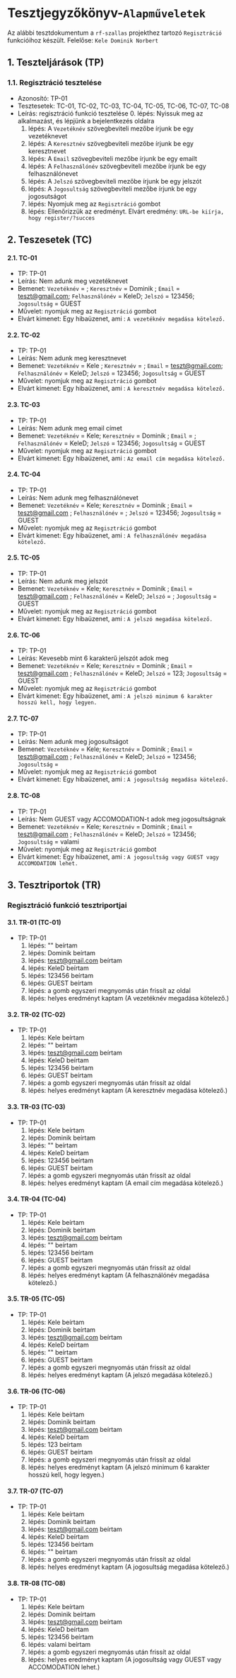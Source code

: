 # Tesztjegyzőkönyv-`Alapműveletek`

Az alábbi tesztdokumentum a `rf-szallas` projekthez tartozó `Regisztráció` funkcióihoz készült. Felelőse: `Kele Dominik Norbert`

## 1. Teszteljárások (TP)

### 1.1. Regisztráció tesztelése
- Azonosító: TP-01
- Tesztesetek: TC-01, TC-02, TC-03, TC-04, TC-05, TC-06, TC-07, TC-08
- Leírás: regisztráció funkció tesztelése
    0. lépés: Nyissuk meg az alkalmazást, és lépjünk a bejelentkezés oldalra
    1. lépés: A `Vezetéknév` szövegbeviteli mezőbe írjunk be egy vezetéknevet
    2. lépés: A `Keresztnév` szövegbeviteli mezőbe írjunk be egy keresztnevet
    3. lépés: A `Email` szövegbeviteli mezőbe írjunk be egy emailt
    4. lépés: A `Felhasználónév` szövegbeviteli mezőbe írjunk be egy felhasználónevet
    5. lépés: A `Jelszó` szövegbeviteli mezőbe írjunk be egy jelszót
    6. lépés: A `Jogosultság` szövegbeviteli mezőbe írjunk be egy jogosutságot
    7. lépés: Nyomjuk meg az `Regisztráció` gombot
    4. lépés: Ellenőrizzük az eredményt. Elvárt eredmény: `URL-be kiírja, hogy register/?succes`

## 2. Teszesetek (TC)

#### 2.1. TC-01
- TP: TP-01
- Leírás: Nem adunk meg vezetéknevet
- Bemenet: `Vezetéknév` =  ; `Keresztnév` = Dominik ; `Email` = teszt@gmail.com; `Felhasználónév` = KeleD; `Jelszó` = 123456; `Jogosultság` = GUEST
- Művelet: nyomjuk meg az `Regisztráció` gombot
- Elvárt kimenet: Egy hibaüzenet, ami : `A vezetéknév megadása kötelező.`

#### 2.2. TC-02
- TP: TP-01
- Leírás: Nem adunk meg keresztnevet
- Bemenet: `Vezetéknév` = Kele ; `Keresztnév` =  ; `Email` = teszt@gmail.com; `Felhasználónév` = KeleD; `Jelszó` = 123456; `Jogosultság` = GUEST
- Művelet: nyomjuk meg az `Regisztráció` gombot
- Elvárt kimenet: Egy hibaüzenet, ami : `A keresztnév megadása kötelező.`

#### 2.3. TC-03
- TP: TP-01
- Leírás: Nem adunk meg email címet
- Bemenet: `Vezetéknév` =  Kele; `Keresztnév` = Dominik ; `Email` = ; `Felhasználónév` = KeleD; `Jelszó` = 123456; `Jogosultság` = GUEST
- Művelet: nyomjuk meg az `Regisztráció` gombot
- Elvárt kimenet: Egy hibaüzenet, ami : `Az email cím megadása kötelező.`

#### 2.4. TC-04
- TP: TP-01
- Leírás: Nem adunk meg felhasználónevet
- Bemenet: `Vezetéknév` =  Kele; `Keresztnév` = Dominik ; `Email` = teszt@gmail.com ; `Felhasználónév` = ; `Jelszó` = 123456; `Jogosultság` = GUEST
- Művelet: nyomjuk meg az `Regisztráció` gombot
- Elvárt kimenet: Egy hibaüzenet, ami : `A felhasználónév megadása kötelező.`

#### 2.5. TC-05
- TP: TP-01
- Leírás: Nem adunk meg jelszót
- Bemenet: `Vezetéknév` =  Kele; `Keresztnév` = Dominik ; `Email` = teszt@gmail.com ; `Felhasználónév` = KeleD; `Jelszó` = ; `Jogosultság` = GUEST
- Művelet: nyomjuk meg az `Regisztráció` gombot
- Elvárt kimenet: Egy hibaüzenet, ami : `A jelszó megadása kötelező.`

#### 2.6. TC-06
- TP: TP-01
- Leírás: Kevesebb mint 6 karakterű jelszót adok meg
- Bemenet: `Vezetéknév` =  Kele; `Keresztnév` = Dominik ; `Email` = teszt@gmail.com ; `Felhasználónév` = KeleD; `Jelszó` = 123; `Jogosultság` = GUEST
- Művelet: nyomjuk meg az `Regisztráció` gombot
- Elvárt kimenet: Egy hibaüzenet, ami : `A jelszó minimum 6 karakter hosszú kell, hogy legyen.`

#### 2.7. TC-07
- TP: TP-01
- Leírás: Nem adunk meg jogosultságot
- Bemenet: `Vezetéknév` =  Kele; `Keresztnév` = Dominik ; `Email` = teszt@gmail.com ; `Felhasználónév` = KeleD; `Jelszó` = 123456; `Jogosultság` = 
- Művelet: nyomjuk meg az `Regisztráció` gombot
- Elvárt kimenet: Egy hibaüzenet, ami : `A jogosultság megadása kötelező.`

#### 2.8. TC-08
- TP: TP-01
- Leírás: Nem GUEST vagy ACCOMODATION-t adok meg jogosultságnak
- Bemenet: `Vezetéknév` =  Kele; `Keresztnév` = Dominik ; `Email` = teszt@gmail.com ; `Felhasználónév` = KeleD; `Jelszó` = 123456; `Jogosultság` = valami
- Művelet: nyomjuk meg az `Regisztráció` gombot
- Elvárt kimenet: Egy hibaüzenet, ami : `A jogosultság vagy GUEST vagy ACCOMODATION lehet.`

## 3. Tesztriportok (TR)

### Regisztráció funkció tesztriportjai

#### 3.1. TR-01 (TC-01)
- TP: TP-01
  1. lépés: "" beírtam
  2. lépés: Dominik beírtam
  3. lépés: teszt@gmail.com beírtam
  4. lépés: KeleD beírtam
  5. lépés: 123456 beírtam
  6. lépés: GUEST beírtam
  7. lépés: a gomb egyszeri megnyomás után frissít az oldal
  8. lépés: helyes eredményt kaptam (A vezetéknév megadása kötelező.)

#### 3.2. TR-02 (TC-02)
- TP: TP-01
  1. lépés: Kele beírtam
  2. lépés: "" beírtam
  3. lépés: teszt@gmail.com beírtam
  4. lépés: KeleD beírtam
  5. lépés: 123456 beírtam
  6. lépés: GUEST beírtam
  7. lépés: a gomb egyszeri megnyomás után frissít az oldal
  8. lépés: helyes eredményt kaptam (A keresztnév megadása kötelező.)

#### 3.3. TR-03 (TC-03)
- TP: TP-01
  1. lépés: Kele beírtam
  2. lépés: Dominik beírtam
  3. lépés: "" beírtam
  4. lépés: KeleD beírtam
  5. lépés: 123456 beírtam
  6. lépés: GUEST beírtam
  7. lépés: a gomb egyszeri megnyomás után frissít az oldal
  8. lépés: helyes eredményt kaptam (A email cím megadása kötelező.)

#### 3.4. TR-04 (TC-04)
- TP: TP-01
  1. lépés: Kele beírtam
  2. lépés: Dominik beírtam
  3. lépés: teszt@gmail.com beírtam
  4. lépés: "" beírtam
  5. lépés: 123456 beírtam
  6. lépés: GUEST beírtam
  7. lépés: a gomb egyszeri megnyomás után frissít az oldal
  8. lépés: helyes eredményt kaptam (A felhasználónév megadása kötelező.)

#### 3.5. TR-05 (TC-05)
- TP: TP-01
  1. lépés: Kele beírtam
  2. lépés: Dominik beírtam
  3. lépés: teszt@gmail.com beírtam
  4. lépés: KeleD beírtam
  5. lépés: "" beírtam
  6. lépés: GUEST beírtam
  7. lépés: a gomb egyszeri megnyomás után frissít az oldal
  8. lépés: helyes eredményt kaptam (A jelszó megadása kötelező.)

#### 3.6. TR-06 (TC-06)
- TP: TP-01
  1. lépés: Kele beírtam
  2. lépés: Dominik beírtam
  3. lépés: teszt@gmail.com beírtam
  4. lépés: KeleD beírtam
  5. lépés: 123 beírtam
  6. lépés: GUEST beírtam
  7. lépés: a gomb egyszeri megnyomás után frissít az oldal
  8. lépés: helyes eredményt kaptam (A jelszó minimum 6 karakter hosszú kell, hogy legyen.)

#### 3.7. TR-07 (TC-07)
- TP: TP-01
  1. lépés: Kele beírtam
  2. lépés: Dominik beírtam
  3. lépés: teszt@gmail.com beírtam
  4. lépés: KeleD beírtam
  5. lépés: 123456 beírtam
  6. lépés: "" beírtam
  7. lépés: a gomb egyszeri megnyomás után frissít az oldal
  8. lépés: helyes eredményt kaptam (A jogosultság megadása kötelező.)

#### 3.8. TR-08 (TC-08)
- TP: TP-01
  1. lépés: Kele beírtam
  2. lépés: Dominik beírtam
  3. lépés: teszt@gmail.com beírtam
  4. lépés: KeleD beírtam
  5. lépés: 123456 beírtam
  6. lépés: valami beírtam
  7. lépés: a gomb egyszeri megnyomás után frissít az oldal
  8. lépés: helyes eredményt kaptam (A jogosultság vagy GUEST vagy ACCOMODATION lehet.)


